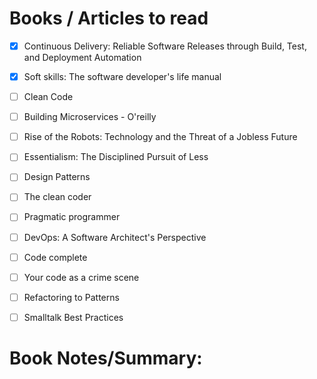 # Books / Articles to read

- [x] Continuous Delivery: Reliable Software Releases through Build, Test, and Deployment Automation
- [x] Soft skills: The software developer's life manual
- [ ] Clean Code
- [ ] Building Microservices - O'reilly
- [ ] Rise of the Robots: Technology and the Threat of a Jobless Future
- [ ] Essentialism: The Disciplined Pursuit of Less
- [ ] Design Patterns
- [ ] The clean coder
- [ ] Pragmatic programmer
- [ ] DevOps: A Software Architect's Perspective
- [ ] Code complete
- [ ] Your code as a crime scene
- [ ] Refactoring to Patterns
- [ ] Smalltalk Best Practices


# Book Notes/Summary:
